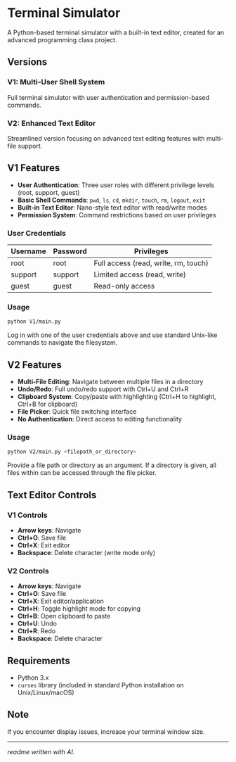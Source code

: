 # Terminal Simulator

A Python-based terminal simulator with a built-in text editor, created for an advanced programming class project.

## Versions

### V1: Multi-User Shell System
Full terminal simulator with user authentication and permission-based commands.

### V2: Enhanced Text Editor
Streamlined version focusing on advanced text editing features with multi-file support.

## V1 Features

- **User Authentication**: Three user roles with different privilege levels (root, support, guest)
- **Basic Shell Commands**: `pwd`, `ls`, `cd`, `mkdir`, `touch`, `rm`, `logout`, `exit`
- **Built-in Text Editor**: Nano-style text editor with read/write modes
- **Permission System**: Command restrictions based on user privileges

### User Credentials

| Username | Password | Privileges |
|----------|----------|------------|
| root | root | Full access (read, write, rm, touch) |
| support | support | Limited access (read, write) |
| guest | guest | Read-only access |

### Usage

```bash
python V1/main.py
```

Log in with one of the user credentials above and use standard Unix-like commands to navigate the filesystem.

## V2 Features

- **Multi-File Editing**: Navigate between multiple files in a directory
- **Undo/Redo**: Full undo/redo support with Ctrl+U and Ctrl+R
- **Clipboard System**: Copy/paste with highlighting (Ctrl+H to highlight, Ctrl+B for clipboard)
- **File Picker**: Quick file switching interface
- **No Authentication**: Direct access to editing functionality

### Usage

```bash
python V2/main.py <filepath_or_directory>
```

Provide a file path or directory as an argument. If a directory is given, all files within can be accessed through the file picker.

## Text Editor Controls

### V1 Controls
- **Arrow keys**: Navigate
- **Ctrl+O**: Save file
- **Ctrl+X**: Exit editor
- **Backspace**: Delete character (write mode only)

### V2 Controls
- **Arrow keys**: Navigate
- **Ctrl+O**: Save file
- **Ctrl+X**: Exit editor/application
- **Ctrl+H**: Toggle highlight mode for copying
- **Ctrl+B**: Open clipboard to paste
- **Ctrl+U**: Undo
- **Ctrl+R**: Redo
- **Backspace**: Delete character

## Requirements

- Python 3.x
- `curses` library (included in standard Python installation on Unix/Linux/macOS)

## Note

If you encounter display issues, increase your terminal window size.

---

*readme written with AI.*
